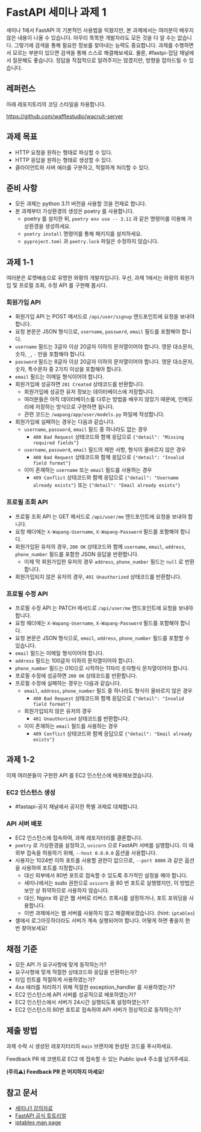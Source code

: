 # FastAPI 세미나 과제 1

세미나 1에서 FastAPI 의 기본적인 사용법을 익혔지만, 본 과제에서는 여러분이 배우지 않은 내용이 나올 수 있습니다.
아무리 똑똑한 개발자라도 모든 것을 다 알 수는 없습니다.
그렇기에 검색을 통해 필요한 정보를 찾아내는 능력도 중요합니다.
과제를 수행하면서 모르는 부분이 있으면 검색을 통해 스스로 해결해보세요.
물론, #fastpi-잡담 채널에서 질문해도 좋습니다. 정답을 직접적으로 알려주지는 않겠지만, 방향을 잡아드릴 수 있습니다.

## 레퍼런스

아래 레포지토리의 코딩 스타일을 차용합니다.

https://github.com/wafflestudio/wacruit-server

## 과제 목표

- HTTP 요청을 원하는 형태로 파싱할 수 있다.
- HTTP 응답을 원하는 형태로 생성할 수 있다.
- 클라이언트와 서버 에러를 구분하고, 적절하게 처리할 수 있다.

## 준비 사항

- 모든 과제는 python 3.11 버전을 사용할 것을 전제로 합니다.
- 본 과제부터 가상환경의 생성은 poetry 를 사용합니다.
  - poetry 를 설치한 뒤, `poetry env use -- 3.11` 과 같은 명령어를 이용해 가상환경을 생성하세요.
  - `poetry install` 명령어를 통해 패키지를 설치하세요.
  - `pyproject.toml` 과 `poetry.lock` 파일은 수정하지 않습니다.

## 과제 1-1

여러분은 로켓배송으로 유명한 와팡의 개발자입니다. 우선, 과제 1에서는 와팡의 회원가입 및 프로필 조회, 수정 API 를 구현해 봅시다.

### 회원가입 API

- 회원가입 API 는 POST 메서드로 `/api/user/signup` 엔드포인트에 요청을 보내야 합니다.
- 요청 본문은 JSON 형식으로, `username`, `password`, `email` 필드를 포함해야 합니다.
- `username` 필드는 3글자 이상 20글자 이하의 문자열이어야 합니다. 영문 대소문자, 숫자, `_`, `-` 만을 포함해야 합니다.
- `password` 필드는 8글자 이상 20글자 이하의 문자열이어야 합니다. 영문 대소문자, 숫자, 특수문자 중 2가지 이상을 포함해야 합니다.
- `email` 필드는 이메일 형식이어야 합니다.
- 회원가입에 성공하면 `201 Created` 상태코드를 반환합니다.
  - 회원가입에 성공한 유저 정보는 데이터베이스에 저장합니다.
  - 여러분들은 아직 데이터베이스를 다루는 방법을 배우지 않았기 때문에, 인메모리에 저장하는 방식으로 구현하면 됩니다.
  - 관련 코드는 `/wapang/app/user/models.py` 파일에 작성합니다.
- 회원가입에 실패하는 경우는 다음과 같습니다.
  - `username`, `password`, `email` 필드 중 하나라도 없는 경우
    - `400 Bad Request` 상태코드와 함께 응답으로 `{"detail": "Missing required fields"}`
  - `username`, `password`, `email` 필드의 제한 사항, 형식이 올바르지 않은 경우
    - `400 Bad Request` 상태코드와 함께 응답으로 `{"detail": "Invalid field format"}`
  - 이미 존재하는 `username` 또는 `email` 필드를 사용하는 경우
    - `409 Conflict` 상태코드와 함께 응답으로 `{"detail": "Username already exists"}` 또는 `{"detail": "Email already exists"}`

### 프로필 조회 API

- 프로필 조회 API 는 GET 메서드로 `/api/user/me` 엔드포인트에 요청을 보내야 합니다.
- 요청 헤더에는 `X-Wapang-Username`, `X-Wapang-Password` 필드를 포함해야 합니다.
- 회원가입된 유저의 경우, `200 OK` 상태코드와 함께 `username`, `email`, `address`, `phone_number` 필드를 포함한 JSON 응답을 반환합니다.
  - 이제 막 회원가입한 유저의 경우 `address`, `phone_number` 필드는 `null` 로 반환합니다.
- 회원가입되지 않은 유저의 경우, `401 Unauthorized` 상태코드를 반환합니다.

### 프로필 수정 API

- 프로필 수정 API 는 PATCH 메서드로 `/api/user/me` 엔드포인트에 요청을 보내야 합니다.
- 요청 헤더에는 `X-Wapang-Username`, `X-Wapang-Password` 필드를 포함해야 합니다.
- 요청 본문은 JSON 형식으로, `email`, `address`, `phone_number` 필드를 포함할 수 있습니다.
- `email` 필드는 이메일 형식이어야 합니다.
- `address` 필드는 100글자 이하의 문자열이어야 합니다.
- `phone_number` 필드는 010으로 시작하는 11자리 숫자형식 문자열이어야 합니다.
- 프로필 수정에 성공하면 `200 OK` 상태코드를 반환합니다.
- 프로필 수정에 실패하는 경우는 다음과 같습니다.
  - `email`, `address`, `phone_number` 필드 중 하나라도 형식이 올바르지 않은 경우
    - `400 Bad Request` 상태코드와 함께 응답으로 `{"detail": "Invalid field format"}`
  - 회원가입되지 않은 유저의 경우
    - `401 Unauthorized` 상태코드를 반환합니다.
  - 이미 존재하는 `email` 필드를 사용하는 경우
    - `409 Conflict` 상태코드와 함께 응답으로 `{"detail": "Email already exists"}`

## 과제 1-2

이제 여러분들이 구현한 API 를 EC2 인스턴스에 배포해보겠습니다.

### EC2 인스턴스 생성

- #fastapi-공지 채널에서 공지한 특별 과제로 대체합니다.

### API 서버 배포

- EC2 인스턴스에 접속하여, 과제 레포지터리를 클론합니다.
- `poetry` 로 가상환경을 설정하고, `uvicorn` 으로 FastAPI 서버를 실행합니다. 이 때 외부 접속을 허용하기 위해, `--host 0.0.0.0` 옵션을 사용합니다.
- 사용자는 1024번 이하 포트를 사용할 권한이 없으므로, `--port 8000` 과 같은 옵션을 사용하여 포트를 지정합니다.
  - 대신 외부에서 80번 포트로 접속할 수 있도록 추가적인 설정을 해야 합니다.
  - 세미나에서는 sudo 권한으로 `uvicorn` 을 80 번 포트로 실행했지만, 이 방법은 보안 상 취약하므로 사용하지 않습니다.
  - 대신, Nginx 와 같은 웹 서버로 리버스 프록시를 설정하거나, 포트 포워딩을 사용합니다.
  - 이번 과제에서는 웹 서버를 사용하지 않고 해결해보겠습니다. (hint: `iptables`)
- 셸에서 로그아웃하더라도 서버가 계속 실행되어야 합니다. 어떻게 하면 좋을지 한 번 찾아보세요!

## 채점 기준

- 모든 API 가 요구사항에 맞게 동작하는가?
- 요구사항에 맞게 적절한 상태코드와 응답을 반환하는가?
- 타입 힌트를 적절하게 사용하였는가?
- 4xx 에러를 처리하기 위해 적절한 exception_handler 를 사용하였는가?
- EC2 인스턴스에 API 서버를 성공적으로 배포하였는가?
- EC2 인스턴스에서 서버가 24시간 실행되도록 설정하였는가?
- EC2 인스턴스의 80번 포트로 접속하여 API 서버가 정상적으로 동작하는가?

## 제출 방법

과제 수락 시 생성된 레포지터리의 `main` 브랜치에 완성된 코드를 푸시하세요.

Feedback PR 에 코멘트로 EC2 에 접속할 수 있는 Public ipv4 주소를 남겨주세요.

**(주의⚠️) Feedback PR 은 머지하지 마세요!**

## 참고 문서

- [세미나1 강의자료](https://minkyu97.github.io/fastapi-seminar-presentation/decks/seminar1/)
- [FastAPI 공식 튜토리얼](https://fastapi.tiangolo.com/tutorial/)
- [iptables man page](https://manpages.ubuntu.com/manpages/noble/en/man8/iptables.8.html)
